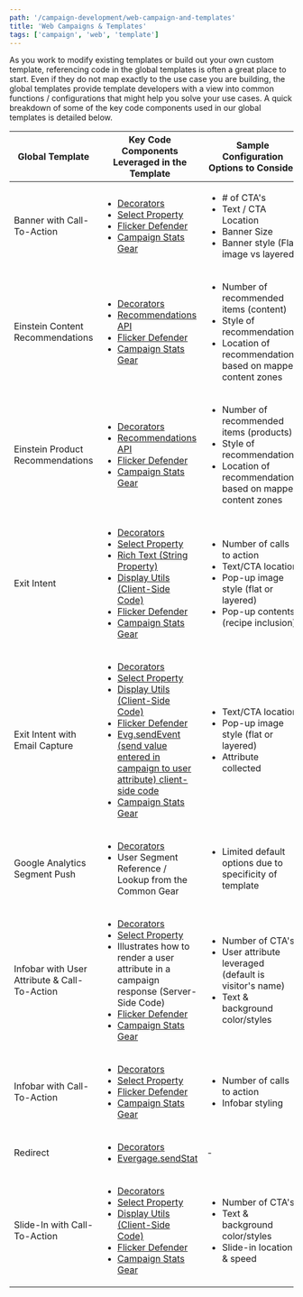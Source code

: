 ```yaml
---
path: '/campaign-development/web-campaign-and-templates'
title: 'Web Campaigns & Templates'
tags: ['campaign', 'web', 'template']
---
```


As you work to modify existing templates or build out your own custom template, referencing code in the global templates is often a great place to start. Even if they do not map exactly to the use case you are building, the global templates provide template developers with a view into common functions / configurations that might help you solve your use cases. A quick breakdown of some of the key code components used in our global templates is detailed below.

| **Global Template** | **Key Code Components Leveraged in the Template** | Sample Configuration Options to Consider | 
--- | --- | --- |
| Banner with Call-To-Action | <ul><li>[Decorators](https://developer.evergage.com/interface-config/decorators)</li> <li>[Select Property](https://developer.evergage.com/interface-config/properties/select)</li> <li>[Flicker Defender](https://developer.evergage.com/campaign-development/web-templates/web-flicker-defender)</li> <li>[Campaign Stats Gear](https://developer.evergage.com/campaign-development/web-templates/web-campaign-stats)</li></ul> | <ul><li># of CTA's</li> <li>Text / CTA Location</li> <li> Banner Size</li><li>Banner style (Flat image vs layered)</li></ul>
| Einstein Content Recommendations | <ul><li>[Decorators](https://developer.evergage.com/interface-config/decorators)</li> <li>[Recommendations API](https://developer.evergage.com/campaign-development/campaign-template-apis/recommendations)</li> <li>[Flicker Defender](https://developer.evergage.com/campaign-development/web-templates/web-flicker-defender)</li> <li>[Campaign Stats Gear](https://developer.evergage.com/campaign-development/web-templates/web-campaign-stats)</li></ul> | <ul><li>Number of recommended items (content)</li> <li>Style of recommendations</li> <li>Location of recommendations based on mapped content zones </li></ul>
| Einstein Product Recommendations | <ul><li>[Decorators](https://developer.evergage.com/interface-config/decorators)</li> <li>[Recommendations API](https://developer.evergage.com/campaign-development/campaign-template-apis/recommendations)</li> <li>[Flicker Defender](https://developer.evergage.com/campaign-development/web-templates/web-flicker-defender)</li> <li>[Campaign Stats Gear](https://developer.evergage.com/campaign-development/web-templates/web-campaign-stats)</li></ul> | <ul><li>Number of recommended items (products)</li> <li>Style of recommendations</li> <li>Location of recommendations based on mapped content zones </li></ul> |
| Exit Intent | <ul><li>[Decorators](https://developer.evergage.com/interface-config/decorators)</li> <li>[Select Property](https://developer.evergage.com/interface-config/properties/select)</li> <li>[Rich Text (String Property)](https://developer.evergage.com/interface-config/properties/string)</li> <li>[Display Utils (Client-Side Code)](https://developer.evergage.com/campaign-development/web-templates/web-display-utilities)</li> <li>[Flicker Defender](https://developer.evergage.com/campaign-development/web-templates/web-flicker-defender)</li> <li>[Campaign Stats Gear](https://developer.evergage.com/campaign-development/web-templates/web-campaign-stats)</li></ul> | <ul><li>Number of calls to action</li> <li>Text/CTA location</li> <li>Pop-up image style (flat or layered)</li> <li>Pop-up contents (recipe inclusion)</li></ul>
| Exit Intent with Email Capture | <ul><li>[Decorators](https://developer.evergage.com/interface-config/decorators)</li> <li>[Select Property](https://developer.evergage.com/interface-config/properties/select)</li> <li>[Display Utils (Client-Side Code)](https://developer.evergage.com/campaign-development/web-templates/web-display-utilities)</li> <li>[Flicker Defender](https://developer.evergage.com/campaign-development/web-templates/web-flicker-defender)</li> <li>[Evg.sendEvent (send value entered in campaign to user attribute) client-side code](https://developer.evergage.com/web-integration/sitemap/site-map-user-account-attributes#setting-user-and-account-attributes-using-event-listeners)</li> <li>[Campaign Stats Gear](https://developer.evergage.com/campaign-development/web-templates/web-campaign-stats)</li></ul> | <ul><li>Text/CTA location</li> <li>Pop-up image style (flat or layered)</li> <li>Attribute collected</li> </ul> |
| Google Analytics Segment Push | <ul><li>[Decorators](https://developer.evergage.com/interface-config/decorators)</li> <li>User Segment Reference / Lookup from the Common Gear</li> </ul> | <ul><li>Limited default options due to specificity of template</li></ul> |
| Infobar with User Attribute & Call-To-Action | <ul><li>[Decorators](https://developer.evergage.com/interface-config/decorators)</li> <li>[Select Property](https://developer.evergage.com/interface-config/properties/select)</li> <li>Illustrates how to render a user attribute in a campaign response (Server-Side Code)</li> <li>[Flicker Defender](https://developer.evergage.com/campaign-development/web-templates/web-flicker-defender)</li> <li>[Campaign Stats Gear](https://developer.evergage.com/campaign-development/web-templates/web-campaign-stats)</li></ul> | <ul><li>Number of CTA's</li> <li>User attribute leveraged (default is visitor's name)</li> <li>Text & background color/styles</li></ul> |
| Infobar with Call-To-Action | <ul><li>[Decorators](https://developer.evergage.com/interface-config/decorators)</li> <li>[Select Property](https://developer.evergage.com/interface-config/properties/select)</li> <li>[Flicker Defender](https://developer.evergage.com/campaign-development/web-templates/web-flicker-defender)</li> <li>[Campaign Stats Gear](https://developer.evergage.com/campaign-development/web-templates/web-campaign-stats)</li></ul> | <ul><li>Number of calls to action</li> <li>Infobar styling</li> </ul> |
| Redirect | <ul><li>[Decorators](https://developer.evergage.com/interface-config/decorators)</li> <li>[Evergage.sendStat](https://developer.evergage.com/campaign-development/web-templates/web-campaign-stats#sending-campaign-stats-without-the-campaign-stats-gear)</li></ul>| - |
| Slide-In with Call-To-Action | <ul><li>[Decorators](https://developer.evergage.com/interface-config/decorators)</li> <li>[Select Property](https://developer.evergage.com/interface-config/properties/select)</li> <li>[Display Utils (Client-Side Code)](https://developer.evergage.com/campaign-development/web-templates/web-display-utilities)</li> <li>[Flicker Defender](https://developer.evergage.com/campaign-development/web-templates/web-flicker-defender)</li> <li>[Campaign Stats Gear](https://developer.evergage.com/campaign-development/web-templates/web-campaign-stats)</li></ul> | <ul><li>Number of CTA's</li> <li>Text & background color/styles</li> <li>Slide-in location & speed</li></ul> |

